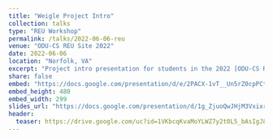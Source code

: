 ```yaml
---
title: "Weigle Project Intro"
collection: talks
type: "REU Workshop"
permalink: /talks/2022-06-06-reu
venue: "ODU-CS REU Site 2022"
date: 2022-06-06
location: "Norfolk, VA"
excerpt: "Project intro presentation for students in the 2022 [ODU-CS REU Site on Disinformation Detection and Analytics](https://oducsreu.github.io/)"
share: false
embed: "https://docs.google.com/presentation/d/e/2PACX-1vT__Un5rZ0cpPCtDfZa1NEGlUkZ6UzvjpbTr4JxgjOHGhHbLtUNagqbJjWhDIQJHJ_pPLUMUZUBwWOn/embed?start=false&loop=false&delayms=3000"
embed_height: 480
embed_width: 299
slides_url: "https://docs.google.com/presentation/d/1g_ZjuoQwJHjM3VxixrtWGJqgVBbEucKh7fYsweX2vzA/preview"
header:
  teaser: https://drive.google.com/uc?id=1VKbcqKvaMoYLWZ7y2t0L5_bAsIgJ8qrs  
---
```

